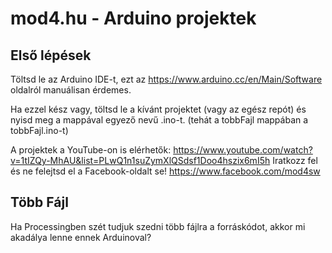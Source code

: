 mod4.hu - Arduino projektek
==============================

Első lépések
------------

Töltsd le az Arduino IDE-t, ezt az https://www.arduino.cc/en/Main/Software oldalról manuálisan érdemes.

Ha ezzel kész vagy, töltsd le a kívánt projektet (vagy az egész repót) és nyisd meg a mappával egyező nevű .ino-t.
(tehát a tobbFajl mappában a tobbFajl.ino-t)

A projektek a YouTube-on is elérhetők:
https://www.youtube.com/watch?v=1tIZQy-MhAU&list=PLwQ1n1suZymXlQSdsf1Doo4hszix6mI5h
Iratkozz fel és ne felejtsd el a Facebook-oldalt se!
https://www.facebook.com/mod4sw

Több Fájl
------------------

Ha Processingben szét tudjuk szedni több fájlra a forráskódot, akkor mi akadálya lenne ennek Arduinoval?
